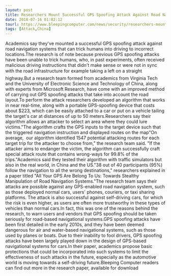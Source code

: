 ```yaml
---
layout: post
title: Researchers Mount Successful GPS Spoofing Attack Against Road Navigation Systems
date: 2018-07-16 01:02:12
tourl: https://www.bleepingcomputer.com/news/security/researchers-mount-successful-gps-spoofing-attack-against-road-navigation-systems/
tags: [Attack,China]
---
```

Academics say they've mounted a successful GPS spoofing attack against road navigation systems that can trick humans into driving to incorrect locations.The research is of note because previous GPS spoofing attacks have been unable to trick humans, who, in past experiments, often received malicious driving instructions that didn't make sense or were not in sync with the road infrastructure for example taking a left on a straight highway.But a research team formed from academics from Virginia Tech and the University of Electronic Science and Technology of China, along with experts from Microsoft Research, have come with an improved method of carrying out GPS spoofing attacks that take into account the road layout.To perform the attack researchers developed an algorithm that works in near real-time, along with a portable GPS-spoofing device that costs about $223, which can be easily attached to a car or put on a vehicle tailing the target's car at distances of up to 50 meters.Researchers say their algorithm allows an attacker to select an area where they could lure victims."The algorithm crafts the GPS inputs to the target device such that the triggered navigation instruction and displayed routes on the map"On average,  our algorithm identified 1547 potential attacking routes for each target trip for the attacker to choose from," the research team said. "If the attacker aims to endanger the victim, the algorithm can successfully craft special attack route that contains wrong-ways for 99.8% of the trips."Academics said they tested their algorithm with traffic simulators but also in the real world, in China and the US."38 out of 40 participants (95%) follow the navigation to all the wrong destinations," researchers explained in a paper titled "All Your GPS Are Belong To Us: Towards Stealthy Manipulation of Road Navigation Systems."The research team says their attacks are possible against any GPS-enabled road navigation system, such as those deployed normal cars, users' phones, couriers, or taxi sharing platforms. The attack is also successful against self-driving cars, for which the risk is even higher, as users are often more trustworthy in these types of vehicles than normal cars.In fact, this was one of the reasons behind the research, to warn users and vendors that GPS spoofing should be taken seriously for road-based navigational systems.GPS spoofing attacks have been first detailed in the early 2010s, and they have been deemed dangerous for air and water-based navigational systems, such as those used by planes or boats. Due to their inability to fool drivers, GPS spoofing attacks have been largely played down in the design of GPS-based navigational systems for cars.In their paper, academics propose basic protections that could be incorporated into such systems to limit the effectiveness of such attacks in the future, especially as the automotive world is moving towards a self-driving future.Bleeping Computer readers can find out more in the research paper, available for download 
